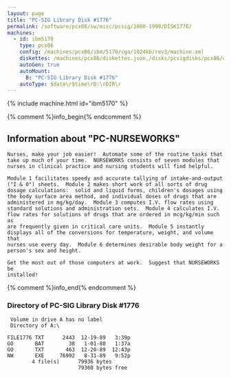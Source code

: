 ```yaml
---
layout: page
title: "PC-SIG Library Disk #1776"
permalink: /software/pcx86/sw/misc/pcsig/1000-1999/DISK1776/
machines:
  - id: ibm5170
    type: pcx86
    config: /machines/pcx86/ibm/5170/cga/1024kb/rev3/machine.xml
    diskettes: /machines/pcx86/diskettes.json,/disks/pcsigdisks/pcx86/diskettes.json
    autoGen: true
    autoMount:
      B: "PC-SIG Library Disk #1776"
    autoType: $date\r$time\rB:\rDIR\r
---
```


{% include machine.html id="ibm5170" %}

{% comment %}info_begin{% endcomment %}

## Information about "PC-NURSEWORKS"

    Nurses, make your job easier!  Automate some of the routine tasks that
    take up much of your time.  NURSEWORKS consists of seven modules that
    nurses in clinical practice and nursing students will find helpful.
    
    Module 1 facilitates speedy and accurate tallying of intake-and-output
    ("I & O") sheets.  Module 2 makes short work of all sorts of drug
    dosage calculations:  solid and liquid forms, children's dosages using
    the body surface area method, and individual doses of drugs that are
    administered in mg/kg/day.  Module 3 computes I.V. flow rates using
    standard solutions and administration sets.  Module 4 calculates I.V.
    flow rates for solutions of drugs that are ordered in mcg/kg/min such as
    are frequently given in critical care units.  Module 5 instantly
    displays all of the conversions for temperature, weight, and volume that
    nurses use every day.  Module 6 determines desirable body weight for a
    person's sex and height.
    
    Get the most out of those computers at work.  Suggest that NURSEWORKS be
    installed!
{% comment %}info_end{% endcomment %}


### Directory of PC-SIG Library Disk #1776

     Volume in drive A has no label
     Directory of A:\

    FILE1776 TXT      2443  12-19-89   3:39p
    GO       BAT        38   1-01-80   1:37a
    GO       TXT       463  12-20-89  12:43p
    NW       EXE     76992   8-31-89   9:52p
            4 file(s)      79936 bytes
                           79360 bytes free
